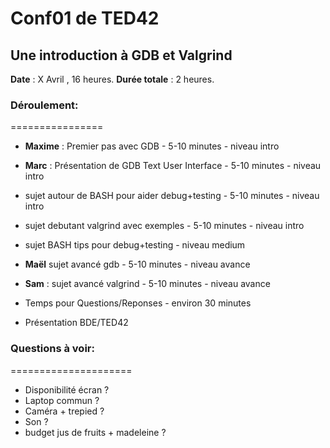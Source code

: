 # Conf01 de TED42
## Une introduction à GDB et Valgrind

**Date** : X Avril , 16 heures.
**Durée totale** : 2 heures.

### Déroulement:
================


* **Maxime** : Premier pas avec GDB - 5-10 minutes - niveau intro

* **Marc** : Présentation de GDB Text User Interface - 5-10 minutes  - niveau intro

* sujet autour de BASH pour aider debug+testing - 5-10 minutes  - niveau intro

* sujet debutant valgrind avec exemples - 5-10 minutes - niveau intro

* sujet BASH tips pour debug+testing - niveau medium

* **Maël** sujet avancé gdb - 5-10 minutes - niveau avance

* **Sam** : sujet avancé valgrind - 5-10 minutes - niveau avance

* Temps pour Questions/Reponses - environ 30 minutes

* Présentation BDE/TED42

### Questions à voir:
=====================

* Disponibilité écran ?
* Laptop commun ? 
* Caméra + trepied ?
* Son ?
* budget jus de fruits + madeleine ?